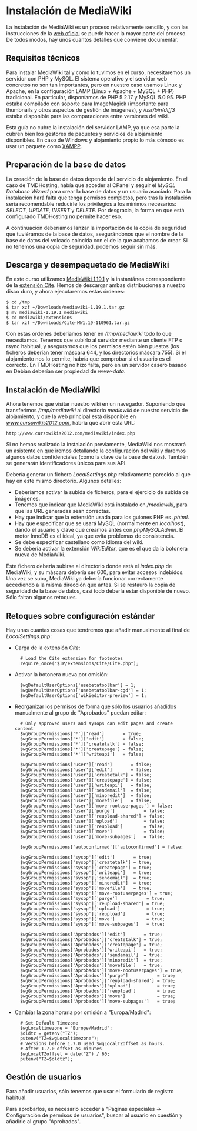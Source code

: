 Instalación de MediaWiki
========================

La instalación de MediaWiki es un proceso relativamente sencillo, y con las instrucciones de la [web oficial](http://www.mediawiki.org/wiki/Installation) se puede hacer la mayor parte del proceso. De todos modos, hay unos cuantos detalles que conviene documentar.

Requisitos técnicos
-------------------

Para instalar MediaWiki tal y como lo tuvimos en el curso, necesitaremos un servidor con PHP y MySQL. El sistema operativo y el servidor web concretos no son tan importantes, pero en nuestro caso usamos Linux y Apache, en la configuración LAMP (Linux + Apache + MySQL + PHP) tradicional. En particular, disponíamos de PHP 5.2.17 y MySQL 5.0.95. PHP estaba compilado con soporte para ImageMagick (importante para thumbnails y otros aspectos de gestión de imágenes), y */usr/bin/diff3* estaba disponible para las comparaciones entre versiones del wiki.

Esta guía no cubre la instalación del servidor LAMP, ya que esa parte la cubren bien los gestores de paquetes y servicios de alojamiento disponibles. En caso de Windows y alojamiento propio lo más cómodo es usar un paquete como [XAMPP](http://www.apachefriends.org/en/xampp.html).

Preparación de la base de datos
-------------------------------

La creación de la base de datos depende del servicio de alojamiento. En el caso de TMDHosting, había que acceder al CPanel y seguir el _MySQL Database Wizard_ para crear la base de datos y un usuario asociado. Para la instalación hará falta que tenga permisos completos, pero tras la instalación sería recomendable reducirle los privilegios a los mínimos necesarios: *SELECT*, *UPDATE*, *INSERT* y *DELETE*. Por desgracia, la forma en que está configurado TMDHosting no permite hacer eso.

A continuación deberíamos lanzar la importación de la copia de seguridad que tuviéramos de la base de datos, asegurándonos que el nombre de la base de datos del volcado coincida con el de la que acabamos de crear. Si no tenemos una copia de seguridad, podemos seguir sin más.

Descarga y desempaquetado de MediaWiki
--------------------------------------

En este curso utilizamos [MediaWiki 1.19.1](http://download.wikimedia.org/mediawiki/1.19/mediawiki-1.19.1.tar.gz) y la instantánea correspondiente de la [extensión Cite](https://www.mediawiki.org/wiki/Extension:Cite/Cite.php). Hemos de descargar ambas distribuciones a nuestro disco duro, y ahora ejecutaremos estas órdenes:

    $ cd /tmp
    $ tar xzf ~/Downloads/mediawiki-1.19.1.tar.gz
    $ mv mediawiki-1.19.1 mediawiki
    $ cd mediawiki/extensions
    $ tar xzf ~/Downloads/Cite-MW1.19-110961.tar.gz

Con estas órdenes deberíamos tener en */tmp/mediawiki* todo lo que necesitamos. Tenemos que subirlo al servidor mediante un cliente FTP o rsync habitual, y asegurarnos que los permisos estén bien puestos (los ficheros deberían tener máscara 644, y los directorios máscara 755). Si el alojamiento nos lo permite, habría que comprobar si el usuario es el correcto. En TMDHosting no hizo falta, pero en un servidor casero basado en Debian deberían ser propiedad de *www-data*.

Instalación de MediaWiki
------------------------

Ahora tenemos que visitar nuestro wiki en un navegador. Suponiendo que transferimos */tmp/mediawiki* al directorio *mediawiki* de nuestro servicio de alojamiento, y que la web principal está disponible en *www.cursowikis2012.com*, habría que abrir esta URL:

    http://www.cursowikis2012.com/mediawiki/index.php

Si no hemos realizado la instalación previamente, MediaWiki nos mostrará un asistente en que iremos detallando la configuración del wiki y daremos algunos datos confidenciales (como la clave de la base de datos). También se generarán identificadores únicos para sus API.

Debería generar un fichero *LocalSettings.php* relativamente parecido al que hay en este mismo directorio. Algunos detalles:

* Deberíamos activar la subida de ficheros, para el ejercicio de subida de imágenes.
* Tenemos que indicar que MediaWiki está instalado en */mediawiki*, para que las URL generadas sean correctas.
* Hay que indicar que la extensión usada para los guiones PHP es *.phtml*.
* Hay que especificar que se usará MySQL (normalmente en *localhost*), dando el usuario y clave que creamos antes con *phpMySQLAdmin*. El motor InnoDB es el ideal, ya que evita problemas de consistencia.
* Se debe especificar castellano como idioma del wiki.
* Se debería activar la extensión *WikiEditor*, que es el que da la botonera nueva de MediaWiki.

Este fichero debería subirse al directorio donde está el *index.php* de MediaWiki, y su máscara debería ser 600, para evitar accesos indebidos. Una vez se suba, MediaWiki ya debería funcionar correctamente accediendo a la misma dirección que antes. Si se restauró la copia de seguridad de la base de datos, casi todo debería estar disponible de nuevo. Sólo faltan algunos retoques.

Retoques sobre configuración estándar
-------------------------------------

Hay unas cuantas cosas que tendremos que añadir manualmente al final de *LocalSettings.php*:

* Carga de la extensión *Cite*:

        # Load the Cite extension for footnotes
        require_once("$IP/extensions/Cite/Cite.php");

* Activar la botonera nueva por omisión:

        $wgDefaultUserOptions['usebetatoolbar'] = 1;
        $wgDefaultUserOptions['usebetatoolbar-cgd'] = 1;
        $wgDefaultUserOptions['wikieditor-preview'] = 1;

* Reorganizar los permisos de forma que sólo los usuarios añadidos manualmente al grupo de "Aprobados" puedan editar:

        # Only approved users and sysops can edit pages and create content
        $wgGroupPermissions['*']['read']       = true;
        $wgGroupPermissions['*']['edit']       = false;
        $wgGroupPermissions['*']['createtalk'] = false;
        $wgGroupPermissions['*']['createpage'] = false;
        $wgGroupPermissions['*']['writeapi']   = false;
        
        $wgGroupPermissions['user']['read']       = false;
        $wgGroupPermissions['user']['edit']       = false;
        $wgGroupPermissions['user']['createtalk'] = false;
        $wgGroupPermissions['user']['createpage'] = false;
        $wgGroupPermissions['user']['writeapi']   = false;
        $wgGroupPermissions['user']['sendemail']  = false;
        $wgGroupPermissions['user']['minoredit']  = false;
        $wgGroupPermissions['user']['movefile']   = false;
        $wgGroupPermissions['user']['move-rootuserpages'] = false;
        $wgGroupPermissions['user']['purge']           = false;
        $wgGroupPermissions['user']['reupload-shared'] = false;
        $wgGroupPermissions['user']['upload']          = false;
        $wgGroupPermissions['user']['reupload']        = false;
        $wgGroupPermissions['user']['move']            = false;
        $wgGroupPermissions['user']['move-subpages']   = false;
        
        $wgGroupPermissions['autoconfirmed']['autoconfirmed'] = false;
        
        $wgGroupPermissions['sysop']['edit']       = true;
        $wgGroupPermissions['sysop']['createtalk'] = true;
        $wgGroupPermissions['sysop']['createpage'] = true;
        $wgGroupPermissions['sysop']['writeapi']   = true;
        $wgGroupPermissions['sysop']['sendemail']  = true;
        $wgGroupPermissions['sysop']['minoredit']  = true;
        $wgGroupPermissions['sysop']['movefile']   = true;
        $wgGroupPermissions['sysop']['move-rootuserpages'] = true;
        $wgGroupPermissions['sysop']['purge']           = true;
        $wgGroupPermissions['sysop']['reupload-shared'] = true;
        $wgGroupPermissions['sysop']['upload']          = true;
        $wgGroupPermissions['sysop']['reupload']        = true;
        $wgGroupPermissions['sysop']['move']            = true;
        $wgGroupPermissions['sysop']['move-subpages']   = true;
        
        $wgGroupPermissions['Aprobados']['edit']       = true;
        $wgGroupPermissions['Aprobados']['createtalk'] = true;
        $wgGroupPermissions['Aprobados']['createpage'] = true;
        $wgGroupPermissions['Aprobados']['writeapi']   = true;
        $wgGroupPermissions['Aprobados']['sendemail']  = true;
        $wgGroupPermissions['Aprobados']['minoredit']  = true;
        $wgGroupPermissions['Aprobados']['movefile']   = true;
        $wgGroupPermissions['Aprobados']['move-rootuserpages'] = true;
        $wgGroupPermissions['Aprobados']['purge']           = true;
        $wgGroupPermissions['Aprobados']['reupload-shared'] = true;
        $wgGroupPermissions['Aprobados']['upload']          = true;
        $wgGroupPermissions['Aprobados']['reupload']        = true;
        $wgGroupPermissions['Aprobados']['move']            = true;
        $wgGroupPermissions['Aprobados']['move-subpages']   = true;

* Cambiar la zona horaria por omisión a "Europa/Madrid":

        # Set Default Timezone
        $wgLocaltimezone = "Europe/Madrid";
        $oldtz = getenv("TZ");
        putenv("TZ=$wgLocaltimezone");
        # Versions before 1.7.0 used $wgLocalTZoffset as hours.
        # After 1.7.0 offset as minutes
        $wgLocalTZoffset = date("Z") / 60;
        putenv("TZ=$oldtz");

Gestión de usuarios
-------------------

Para añadir usuarios, sólo tenemos que usar el formulario de registro habitual.

Para aprobarlos, es necesario acceder a "Páginas especiales → Configuración de permisos de usuarios", buscar al usuario en cuestión y añadirle al grupo "Aprobados".
